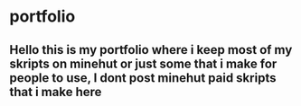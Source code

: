 # portfolio

## Hello this is my portfolio where i keep most of my skripts on minehut or just some that i make for people to use, I dont post minehut paid skripts that i make here


